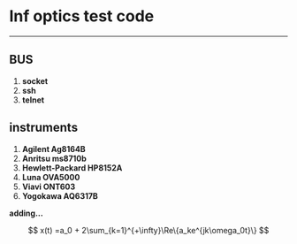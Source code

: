 # Inf optics test code
 ---


## BUS
1. **socket**
2. **ssh**
3. **telnet**

## instruments

1. **Agilent Ag8164B**
2. **Anritsu ms8710b**
3. **Hewlett-Packard HP8152A**
4. **Luna OVA5000**
5. **Viavi ONT603**
6. **Yogokawa AQ6317B**


**adding...**


$$
x(t) =a_0 + 2\sum_{k=1}^{+\infty}\Re\{a_ke^{jk\omega_0t}\}
$$